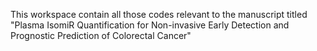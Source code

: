 This workspace contain all those codes relevant to the manuscript titled "Plasma IsomiR Quantification for Non-invasive Early Detection and Prognostic Prediction of Colorectal Cancer"
